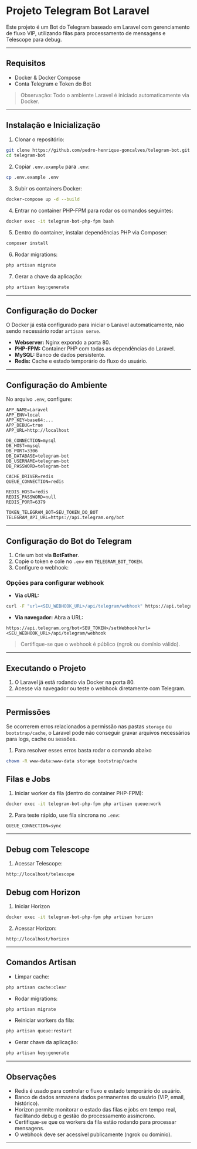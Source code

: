 # Projeto Telegram Bot Laravel

Este projeto é um Bot do Telegram baseado em Laravel com gerenciamento de fluxo VIP, utilizando filas para processamento de mensagens e Telescope para debug.

---

## Requisitos

* Docker & Docker Compose
* Conta Telegram e Token do Bot

> Observação: Todo o ambiente Laravel é iniciado automaticamente via Docker.

---

## Instalação e Inicialização

1. Clonar o repositório:

```bash
git clone https://github.com/pedro-henrique-goncalves/telegram-bot.git
cd telegram-bot
```

2. Copiar `.env.example` para `.env`:

```bash
cp .env.example .env
```

3. Subir os containers Docker:

```bash
docker-compose up -d --build
```

4. Entrar no container PHP-FPM para rodar os comandos seguintes:

```bash
docker exec -it telegram-bot-php-fpm bash
```

5. Dentro do container, instalar dependências PHP via Composer:

```bash
composer install
```

6. Rodar migrations:

```bash
php artisan migrate
```

7. Gerar a chave da aplicação:

```bash
php artisan key:generate
```

---

## Configuração do Docker

O Docker já está configurado para iniciar o Laravel automaticamente, não sendo necessário rodar `artisan serve`.

* **Webserver:** Nginx expondo a porta 80.
* **PHP-FPM:** Container PHP com todas as dependências do Laravel.
* **MySQL:** Banco de dados persistente.
* **Redis:** Cache e estado temporário do fluxo do usuário.

---

## Configuração do Ambiente

No arquivo `.env`, configure:

```env
APP_NAME=Laravel
APP_ENV=local
APP_KEY=base64:...
APP_DEBUG=true
APP_URL=http://localhost

DB_CONNECTION=mysql
DB_HOST=mysql
DB_PORT=3306
DB_DATABASE=telegram-bot
DB_USERNAME=telegram-bot
DB_PASSWORD=telegram-bot

CACHE_DRIVER=redis
QUEUE_CONNECTION=redis

REDIS_HOST=redis
REDIS_PASSWORD=null
REDIS_PORT=6379

TOKEN_TELEGRAM_BOT=SEU_TOKEN_DO_BOT
TELEGRAM_API_URL=https://api.telegram.org/bot
```

---

## Configuração do Bot do Telegram

1. Crie um bot via **BotFather**.
2. Copie o token e cole no `.env` em `TELEGRAM_BOT_TOKEN`.
3. Configure o webhook:

### Opções para configurar webhook

* **Via cURL:**

```bash
curl -F "url=<SEU_WEBHOOK_URL>/api/telegram/webhook" https://api.telegram.org/bot<SEU_TOKEN>/setWebhook
```

* **Via navegador:**
  Abra a URL:

```
https://api.telegram.org/bot<SEU_TOKEN>/setWebhook?url=<SEU_WEBHOOK_URL>/api/telegram/webhook
```

> Certifique-se que o webhook é público (ngrok ou domínio válido).

---

## Executando o Projeto

1. O Laravel já está rodando via Docker na porta 80.
2. Acesse via navegador ou teste o webhook diretamente com Telegram.

---

## Permissões

Se ocorrerem erros relacionados a permissão nas pastas `storage` ou `bootstrap/cache`, o Laravel pode não conseguir gravar arquivos necessários para logs, cache ou sessões.

1. Para resolver esses erros basta rodar o comando abaixo

```bash
chown -R www-data:www-data storage bootstrap/cache
```

## Filas e Jobs

1. Iniciar worker da fila (dentro do container PHP-FPM):

```bash
docker exec -it telegram-bot-php-fpm php artisan queue:work
```

2. Para teste rápido, use fila síncrona no `.env`:

```env
QUEUE_CONNECTION=sync
```

---

## Debug com Telescope

1. Acessar Telescope:

```
http://localhost/telescope
```

## Debug com Horizon 

1. Iniciar Horizon

```bash
docker exec -it telegram-bot-php-fpm php artisan horizon
```

2. Acessar Horizon:

```
http://localhost/horizon
```
---

## Comandos Artisan

* Limpar cache:

```bash
php artisan cache:clear
```

* Rodar migrations:

```bash
php artisan migrate
```

* Reiniciar workers da fila:

```bash
php artisan queue:restart
```

* Gerar chave da aplicação:

```bash
php artisan key:generate
```
---

## Observações

* Redis é usado para controlar o fluxo e estado temporário do usuário.
* Banco de dados armazena dados permanentes do usuário (VIP, email, histórico).
* Horizon permite monitorar o estado das filas e jobs em tempo real, facilitando debug e gestão do processamento assíncrono.
* Certifique-se que os workers da fila estão rodando para processar mensagens.
* O webhook deve ser acessível publicamente (ngrok ou domínio).

---

